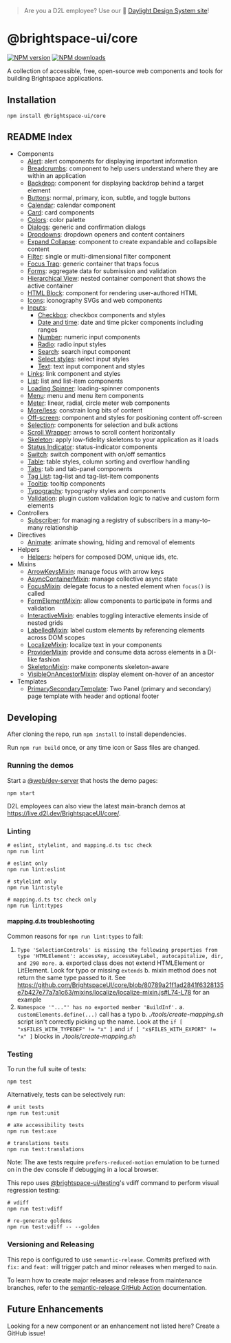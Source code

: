 >  Are you a D2L employee? Use our  🎉 [Daylight Design System site](https://daylight.d2l.dev/)!

# @brightspace-ui/core

[![NPM version](https://img.shields.io/npm/v/@brightspace-ui/core.svg)](https://www.npmjs.org/package/@brightspace-ui/core)
[![NPM downloads](https://img.shields.io/npm/dt/@brightspace-ui/core.svg)](https://www.npmjs.com/package/@brightspace-ui/core)

A collection of accessible, free, open-source web components and tools for building Brightspace applications.

## Installation

```shell
npm install @brightspace-ui/core
```

## README Index

* Components
  * [Alert](components/alert/): alert components for displaying important information
  * [Breadcrumbs](components/breadcrumbs/): component to help users understand where they are within an application
  * [Backdrop](components/backdrop/): component for displaying backdrop behind a target element
  * [Buttons](components/button/): normal, primary, icon, subtle, and toggle buttons
  * [Calendar](components/calendar/): calendar component
  * [Card](components/card/): card components
  * [Colors](components/colors/): color palette
  * [Dialogs](components/dialog/): generic and confirmation dialogs
  * [Dropdowns](components/dropdown/): dropdown openers and content containers
  * [Expand Collapse](components/expand-collapse): component to create expandable and collapsible content
  * [Filter](components/filter/): single or multi-dimensional filter component
  * [Focus Trap](components/focus-trap/): generic container that traps focus
  * [Forms](components/form/): aggregate data for submission and validation
  * [Hierarchical View](components/hierarchical-view/): nested container component that shows the active container
  * [HTML Block](components/html-block/): component for rendering user-authored HTML
  * [Icons](components/icons/): iconography SVGs and web components
  * [Inputs](components/inputs/):
    * [Checkbox](components/inputs/docs/input-checkbox.md): checkbox components and styles
    * [Date and time](components/inputs/docs/input-date-time.md): date and time picker components including ranges
    * [Number](components/inputs/docs/input-numeric.md): numeric input components
    * [Radio](components/inputs/docs/input-radio.md): radio input styles
    * [Search](components/inputs/docs/input-search.md): search input component
    * [Select styles](components/inputs/docs/input-select-styles.md): select input styles
    * [Text](components/inputs/docs/input-text.md): text input component and styles
  * [Links](components/link/): link component and styles
  * [List](components/list/): list and list-item components
  * [Loading Spinner](components/loading-spinner/): loading-spinner components
  * [Menu](components/menu/): menu and menu item components
  * [Meter](components/meter/): linear, radial, circle meter web components
  * [More/less](components/more-less/): constrain long bits of content
  * [Off-screen](components/offscreen/): component and styles for positioning content off-screen
  * [Selection](components/selection/): components for selection and bulk actions
  * [Scroll Wrapper](components/scroll-wrapper/): arrows to scroll content horizontally
  * [Skeleton](components/skeleton/): apply low-fidelity skeletons to your application as it loads
  * [Status Indicator](components/status-indicator/): status-indicator components
  * [Switch](components/switch/): switch component with on/off semantics
  * [Table](components/table/): table styles, column sorting and overflow handling
  * [Tabs](components/tabs/): tab and tab-panel components
  * [Tag List](components/tag-list/): tag-list and tag-list-item components
  * [Tooltip](components/tooltip/): tooltip components
  * [Typography](components/typography/): typography styles and components
  * [Validation](components/validation/): plugin custom validation logic to native and custom form elements
* Controllers
  * [Subscriber](controllers/subscriber/): for managing a registry of subscribers in a many-to-many relationship
* Directives
  * [Animate](directives/animate/): animate showing, hiding and removal of elements
* Helpers
  * [Helpers](helpers/): helpers for composed DOM, unique ids, etc.
* Mixins
  * [ArrowKeysMixin](mixins/arrow-keys/): manage focus with arrow keys
  * [AsyncContainerMixin](mixins/async-container/): manage collective async state
  * [FocusMixin](mixins/focus/): delegate focus to a nested element when `focus()` is called
  * [FormElementMixin](components/form/docs/form-element-mixin.md): allow components to participate in forms and validation
  * [InteractiveMixin](mixins/interactive/): enables toggling interactive elements inside of nested grids
  * [LabelledMixin](mixins/labelled/): label custom elements by referencing elements across DOM scopes
  * [LocalizeMixin](mixins/localize/): localize text in your components
  * [ProviderMixin](mixins/provider/): provide and consume data across elements in a DI-like fashion
  * [SkeletonMixin](components/skeleton/): make components skeleton-aware
  * [VisibleOnAncestorMixin](mixins/visible-on-ancestor/): display element on-hover of an ancestor
* Templates
  * [PrimarySecondaryTemplate](templates/primary-secondary): Two Panel (primary and secondary) page template with header and optional footer

## Developing

After cloning the repo, run `npm install` to install dependencies.

Run `npm run build` once, or any time icon or Sass files are changed.

### Running the demos

Start a [@web/dev-server](https://modern-web.dev/docs/dev-server/overview/) that hosts the demo pages:

```shell
npm start
```

D2L employees can also view the latest main-branch demos at https://live.d2l.dev/BrightspaceUI/core/.

### Linting

```shell
# eslint, stylelint, and mapping.d.ts tsc check
npm run lint

# eslint only
npm run lint:eslint

# stylelint only
npm run lint:style

# mapping.d.ts tsc check only
npm run lint:types
```

#### mapping.d.ts troubleshooting

Common reasons for `npm run lint:types` to fail:

1. `Type 'SelectionControls' is missing the following properties from type 'HTMLElement': accessKey, accessKeyLabel, autocapitalize, dir, and 290 more.`
  a. exported class does not extend HTMLElement or LitElement. Look for typo or missing `extends`
  b. mixin method does not return the same type passed to it. See https://github.com/BrightspaceUI/core/blob/80789a21f1ad2841f6328135e7b427e77a7a1c63/mixins/localize/localize-mixin.js#L74-L78 for an example
2. `Namespace '"..."' has no exported member 'BuildInf'.`
  a. `customElements.define(...)` call has a typo
  b. *./tools/create-mapping.sh* script isn't correctly picking up the name. Look at the `if [ "x$FILES_WITH_TYPEDEF" != "x" ]` and `if [ "x$FILES_WITH_EXPORT" != "x" ]` blocks in *./tools/create-mapping.sh*

### Testing

To run the full suite of tests:

```shell
npm test
```

Alternatively, tests can be selectively run:

```shell
# unit tests
npm run test:unit

# aXe accessibility tests
npm run test:axe

# translations tests
npm run test:translations
```

Note: The axe tests require `prefers-reduced-motion` emulation to be turned on in the dev console if debugging in a local browser.

This repo uses [@brightspace-ui/testing](https://github.com/BrightspaceUI/testing)'s vdiff command to perform visual regression testing:

```shell
# vdiff
npm run test:vdiff

# re-generate goldens
npm run test:vdiff -- --golden
```

### Versioning and Releasing

This repo is configured to use `semantic-release`. Commits prefixed with `fix:` and `feat:` will trigger patch and minor releases when merged to `main`.

To learn how to create major releases and release from maintenance branches, refer to the [semantic-release GitHub Action](https://github.com/BrightspaceUI/actions/tree/main/semantic-release) documentation.

## Future Enhancements

Looking for a new component or an enhancement not listed here? Create a GitHub issue!
